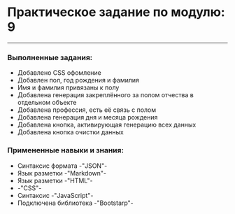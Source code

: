 # Практическое задание по модулю: 9
---
### Выполненные задания: 
- Добавлено CSS офомление 
- Добавлен пол, год рождения и фамилия
- Имя и фамилия привязаны к полу
- Добавлена генерация закреплённого за полом отчества в отдельном объекте
- Добавлена профессия, есть её связь с полом
- Добавлена генерация дня и месяца рождения
- Добавлена кнопка, активирующая генерацию всех данных
- Добавлена кнопка очистки данных

### Примененные навыки и знания: 
- Синтаксис формата -"JSON"-
- Язык разметки -"Markdown"-
- Язык разметки -"HTML"-
- -"CSS"-
- Синтаксис -"JavaScript"-
- Подключена библиотека -"Bootstarp"-
